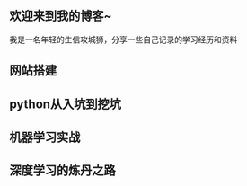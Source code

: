 ## 欢迎来到我的博客~

我是一名年轻的生信攻城狮，分享一些自己记录的学习经历和资料

## 网站搭建


## python从入坑到挖坑


## 机器学习实战


## 深度学习的炼丹之路


